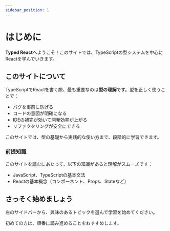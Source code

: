 ```yaml
---
sidebar_position: 1
---
```


# はじめに

**Typed React**へようこそ！このサイトでは、TypeScriptの型システムを中心にReactを学んでいきます。

## このサイトについて

TypeScriptでReactを書く際、最も重要なのは**型の理解**です。型を正しく使うことで：

- バグを事前に防げる
- コードの意図が明確になる
- IDEの補完が効いて開発効率が上がる
- リファクタリングが安全にできる

このサイトでは、型の基礎から実践的な使い方まで、段階的に学習できます。

### 前提知識

このサイトを読むにあたって、以下の知識があると理解がスムーズです：

- JavaScript、TypeScriptの基本文法
- Reactの基本概念（コンポーネント、Props、Stateなど）

## さっそく始めましょう

左のサイドバーから、興味のあるトピックを選んで学習を始めてください。

初めての方は、順番に読み進めることをおすすめします。
